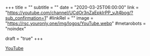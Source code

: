 +++
title = ""
subtitle = ""
date = "2020-03-25T06:00:00"
link = "https://youtube.com/channel/UCdOr3nZaEpkIrPP_vJt4bog/?sub_confirmation=1"
#linkRel = ""
image = "https://rsc.youronly.one/img/logos/YouTube.webp"
#metarobots = "noindex"

draft = "true"
+++

<a href="https://youtube.com/channel/UCdOr3nZaEpkIrPP_vJt4bog/?sub_confirmation=1" rel="me noopener external nofollow" referrerpolicy="strict-origin-when-cross-origin">YouTube</a>

